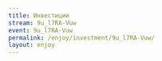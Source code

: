 ```yaml
---
title: Инвестиции
stream: 9u_l7RA-Vuw
event: 9u_l7RA-Vuw
permalink: /enjoy/investment/9u_l7RA-Vuw/
layout: enjoy
---
```

